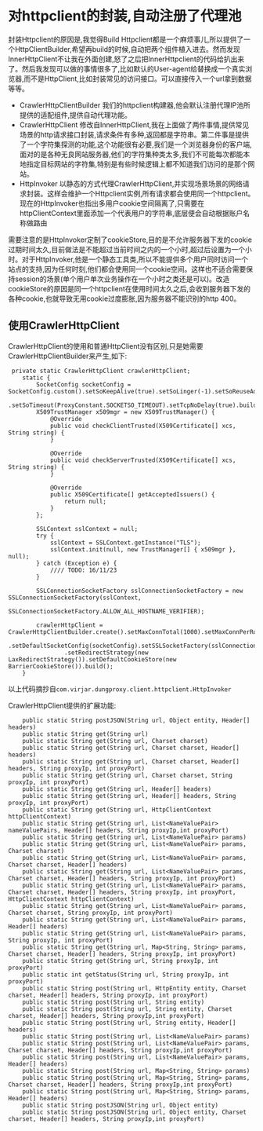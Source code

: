 # 对httpclient的封装,自动注册了代理池

封装Httpclient的原因是,我觉得Build Httpclient都是一个麻烦事儿,所以提供了一个HttpClientBuilder,希望再build的时候,自动把两个组件植入进去。然而发现InnerHttpClient不让我在外面创建,怒了之后把InnerHttpclient的代码给扒出来了。然后我发现可以做的事情很多了,比如默认的User-agent给替换成一个真实浏览器,而不是HttpClient,比如封装常见的访问接口。可以直接传入一个url拿到数据等等。
- CrawlerHttpClientBuilder 我们的httpclient构建器,他会默认注册代理IP池所提供的适配组件,提供自动代理功能。
- CrawlerHttpClient 修改自InnerHttpClient,我在上面做了两件事情,提供常见场景的http请求接口封装,请求条件有多种,返回都是字符串。第二件事是提供了一个字符集探测的功能,这个功能很有必要,我们是一个浏览器身份的客户端,面对的是各种无良网站服务器,他们的字符集种类太多,我们不可能每次都能本地指定目标网站的字符集,特别是有些时候逻辑上都不知道我们访问的是那个网站。
- HttpInvoker 以静态的方式代理CrawlerHttpClient,并实现场景场景的网络请求封装。这样会维护一个Httpclient实例,所有请求都会使用同一个httpclient。 现在的HttpInvoker也指出多用户cookie空间隔离了,只需要在httpClientContext里面添加一个代表用户的字符串,底层便会自动根据账户名称做路由


需要注意的是HttpInvoker定制了cookieStore,目的是不允许服务器下发的cookie过期时间太久,目前做法是不能超过当前时间之内的一个小时,超过后设置为一个小时。对于HttpInvoker,他是一个静态工具类,所以不能提供多个用户同时访问一个站点的支持,因为任何时刻,他们都会使用同一个cookie空间。这样也不适合需要保持session的场景(单个用户单次业务操作在一个小时之类还是可以)。改造cookieStore的原因是同一个httpclient在使用时间太久之后,会收到服务器下发的各种cookie,也就导致无用cookie过度膨胀,因为服务器不能识别的http 400。

## 使用CrawlerHttpClient
CrawlerHttpClient的使用和普通HttpClient没有区别,只是她需要CrawlerHttpClientBuilder来产生,如下:
```
 private static CrawlerHttpClient crawlerHttpClient;
    static {
        SocketConfig socketConfig = SocketConfig.custom().setSoKeepAlive(true).setSoLinger(-1).setSoReuseAddress(false)
                .setSoTimeout(ProxyConstant.SOCKETSO_TIMEOUT).setTcpNoDelay(true).build();
        X509TrustManager x509mgr = new X509TrustManager() {
            @Override
            public void checkClientTrusted(X509Certificate[] xcs, String string) {
            }

            @Override
            public void checkServerTrusted(X509Certificate[] xcs, String string) {
            }

            @Override
            public X509Certificate[] getAcceptedIssuers() {
                return null;
            }
        };

        SSLContext sslContext = null;
        try {
            sslContext = SSLContext.getInstance("TLS");
            sslContext.init(null, new TrustManager[] { x509mgr }, null);
        } catch (Exception e) {
            //// TODO: 16/11/23
        }

        SSLConnectionSocketFactory sslConnectionSocketFactory = new SSLConnectionSocketFactory(sslContext,
                SSLConnectionSocketFactory.ALLOW_ALL_HOSTNAME_VERIFIER);

        crawlerHttpClient = CrawlerHttpClientBuilder.create().setMaxConnTotal(1000).setMaxConnPerRoute(50)
                .setDefaultSocketConfig(socketConfig).setSSLSocketFactory(sslConnectionSocketFactory)
                .setRedirectStrategy(new LaxRedirectStrategy()).setDefaultCookieStore(new BarrierCookieStore()).build();
    }
```
以上代码摘抄自``com.virjar.dungproxy.client.httpclient.HttpInvoker``

CrawlerHttpClient提供的扩展功能:
```
    public static String postJSON(String url, Object entity, Header[] headers) 
    public static String get(String url) 
    public static String get(String url, Charset charset) 
    public static String get(String url, Charset charset, Header[] headers) 
    public static String get(String url, Charset charset, Header[] headers, String proxyIp, int proxyPort) 
    public static String get(String url, Charset charset, String proxyIp, int proxyPort) 
    public static String get(String url, Header[] headers) 
    public static String get(String url, Header[] headers, String proxyIp, int proxyPort) 
    public static String get(String url, HttpClientContext httpClientContext) 
    public static String get(String url, List<NameValuePair> nameValuePairs, Header[] headers, String proxyIp,int proxyPort)
    public static String get(String url, List<NameValuePair> params) 
    public static String get(String url, List<NameValuePair> params, Charset charset) 
    public static String get(String url, List<NameValuePair> params, Charset charset, Header[] headers) 
    public static String get(String url, List<NameValuePair> params, Charset charset, Header[] headers, String proxyIp, int proxyPort)
    public static String get(String url, List<NameValuePair> params, Charset charset, Header[] headers, String proxyIp, int proxyPort, HttpClientContext httpClientContext)
    public static String get(String url, List<NameValuePair> params, Charset charset, String proxyIp, int proxyPort) 
    public static String get(String url, List<NameValuePair> params, Header[] headers) 
    public static String get(String url, List<NameValuePair> params, String proxyIp, int proxyPort) 
    public static String get(String url, Map<String, String> params, Charset charset, Header[] headers, String proxyIp, int proxyPort)
    public static String get(String url, String proxyIp, int proxyPort) 
    public static int getStatus(String url, String proxyIp, int proxyPort) 
    public static String post(String url, HttpEntity entity, Charset charset, Header[] headers, String proxyIp, int proxyPort)
    public static String post(String url, String entity) 
    public static String post(String url, String entity, Charset charset, Header[] headers, String proxyIp,int proxyPort)
    public static String post(String url, String entity, Header[] headers) 
    public static String post(String url, List<NameValuePair> params) 
    public static String post(String url, List<NameValuePair> params, Charset charset, Header[] headers, String proxyIp,int proxyPort)
    public static String post(String url, List<NameValuePair> params, Header[] headers) 
    public static String post(String url, Map<String, String> params) 
    public static String post(String url, Map<String, String> params, Charset charset, Header[] headers, String proxyIp,int proxyPort)
    public static String post(String url, Map<String, String> params, Header[] headers) 
    public static String postJSON(String url, Object entity) 
    public static String postJSON(String url, Object entity, Charset charset, Header[] headers, String proxyIp,int proxyPort)

```